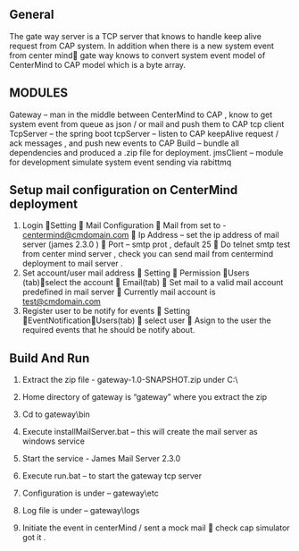 
General
--------
The gate way server is a TCP server that knows to handle keep alive request from CAP system.
In addition when there is a new system event from center mind gate way knows to convert system event model of CenterMind to CAP model which is a byte array.


MODULES
--------
Gateway – man in the middle between CenterMind to CAP , know to get system event from queue as json / or mail and push them to CAP tcp client
TcpServer – the spring boot tcpServer – listen to CAP keepAlive request / ack messages , and push new events to CAP
Build – bundle all dependencies and produced a .zip file for deployment.
jmsClient – module for development simulate system event sending via rabittmq


Setup mail configuration on CenterMind deployment
---------------------------------------------------
1.	Login Setting  Mail Configuration
    	Mail from set to - centermind@cmdomain.com
    	Ip Address – set the ip address of mail server (james 2.3.0 )
    	Port – smtp prot , default 25
    	Do telnet smtp test from center mind server , check you can send mail from centermind deployment to mail server .
2.	Set account/user mail address
    	Setting  Permission Users (tab)select the account  Email(tab)
    	Set mail to a valid mail account predefined in mail server
    	Currently mail account is test@cmdomain.com
3.	Register user to be notify for events
    	Setting EventNotificationUsers(tab)  select user
    	Asign to the user the required events that he should be notify about.



Build And Run
---------------------------
1.	Extract the zip file - gateway-1.0-SNAPSHOT.zip under C:\\
2.	Home directory of gateway is “gateway” where you extract the zip

3.	Cd to gateway\bin
4.	Execute installMailServer.bat – this will create the mail server as windows service
5.	Start the service - James Mail Server 2.3.0
6.	Execute run.bat – to start the gateway tcp server
7.	Configuration is under – gateway\etc
8.	Log file is under – gateway\logs
9.	Initiate the event in centerMind / sent a mock mail  check cap simulator got it .

